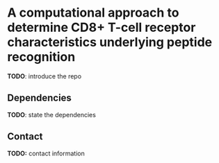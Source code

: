 A computational approach to determine CD8+ T-cell receptor characteristics underlying peptide recognition
=========================================================================================================

**TODO**: introduce the repo


Dependencies
------------

**TODO**: state the dependencies


Contact
-------

**TODO:** contact information
